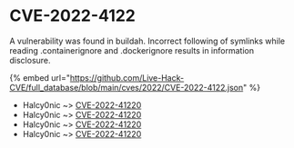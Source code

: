 # CVE-2022-4122

A vulnerability was found in buildah. Incorrect following of symlinks while reading .containerignore and .dockerignore results in information disclosure.

{% embed url="https://github.com/Live-Hack-CVE/full_database/blob/main/cves/2022/CVE-2022-4122.json" %}


* Halcy0nic ~> [CVE-2022-41220](https://www.alice-snow.ru/2022/database/cve-2022-4122/cve-2022-41220-halcy0nic)
* Halcy0nic ~> [CVE-2022-41220](https://www.alice-snow.ru/2022/database/cve-2022-4122/cve-2022-41220-halcy0nic)
* Halcy0nic ~> [CVE-2022-41220](https://www.alice-snow.ru/2022/database/cve-2022-4122/cve-2022-41220-halcy0nic)
* Halcy0nic ~> [CVE-2022-41220](https://www.alice-snow.ru/2022/database/cve-2022-4122/cve-2022-41220-halcy0nic)
